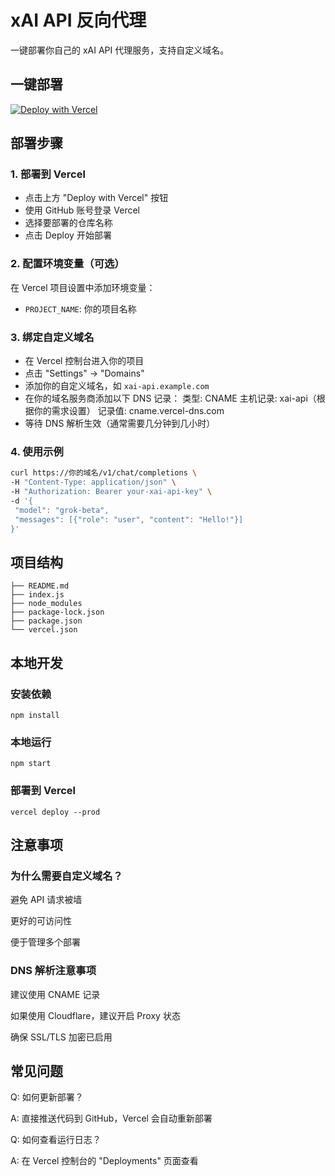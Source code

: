 # xAI API 反向代理

一键部署你自己的 xAI API 代理服务，支持自定义域名。

## 一键部署

[![Deploy with Vercel](https://vercel.com/button)](https://vercel.com/new/clone?repository-url=https://github.com/lizheyong/xai-reverse-proxy)

## 部署步骤

### 1. 部署到 Vercel
- 点击上方 "Deploy with Vercel" 按钮
- 使用 GitHub 账号登录 Vercel
- 选择要部署的仓库名称
- 点击 Deploy 开始部署

### 2. 配置环境变量（可选）
在 Vercel 项目设置中添加环境变量：
- `PROJECT_NAME`: 你的项目名称

### 3. 绑定自定义域名
- 在 Vercel 控制台进入你的项目
- 点击 "Settings" -> "Domains"
- 添加你的自定义域名，如 `xai-api.example.com`
- 在你的域名服务商添加以下 DNS 记录：
	类型: CNAME
	主机记录: xai-api（根据你的需求设置）
	记录值: cname.vercel-dns.com
- 等待 DNS 解析生效（通常需要几分钟到几小时）

### 4. 使用示例

```bash
curl https://你的域名/v1/chat/completions \
-H "Content-Type: application/json" \
-H "Authorization: Bearer your-xai-api-key" \
-d '{
 "model": "grok-beta",
 "messages": [{"role": "user", "content": "Hello!"}]
}'
```

## 项目结构
```
├── README.md
├── index.js
├── node_modules
├── package-lock.json
├── package.json
└── vercel.json
```

## 本地开发
### 安装依赖
```
npm install
```
### 本地运行
```
npm start
```
### 部署到 Vercel
```
vercel deploy --prod
```
## 注意事项
### 为什么需要自定义域名？
避免 API 请求被墙

更好的可访问性

便于管理多个部署

### DNS 解析注意事项
建议使用 CNAME 记录

如果使用 Cloudflare，建议开启 Proxy 状态

确保 SSL/TLS 加密已启用

## 常见问题
Q: 如何更新部署？

A: 直接推送代码到 GitHub，Vercel 会自动重新部署

Q: 如何查看运行日志？

A: 在 Vercel 控制台的 "Deployments" 页面查看

